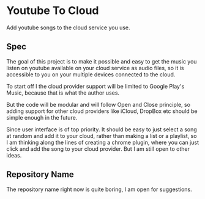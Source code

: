 # Youtube To Cloud
Add youtube songs to the cloud service you use.

## Spec
The goal of this project is to make it possible and easy to get the music you listen on youtube available on your cloud service as audio files, so it is accessible to you on your multiple devices connected to the cloud. 

To start off I the cloud provider support will be limited to Google Play's Music, because 
that is what the author uses.

But the code will be modular and will follow Open and Close principle, so adding support for other cloud providers like iCloud, DropBox etc should be simple enough in the future. 

Since user interface is of top priority. It should be easy to just select a song at random and add it to your cloud, rather than making a list or a playlist, so I am thinking along the lines of creating a chrome plugin, where you can just click and add the song to your cloud provider. But I am still open to other ideas. 


## Repository Name
The repository name right now is quite boring, I am open for suggestions.